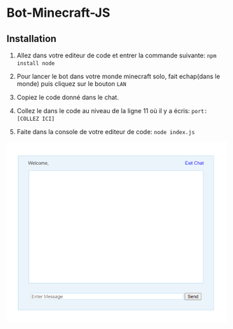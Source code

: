 # Bot-Minecraft-JS

## Installation

1) Allez dans votre editeur de code et entrer la commande suivante: `npm install node`

2) Pour lancer le bot dans votre monde minecraft solo, fait echap(dans le monde) puis cliquez sur le bouton `LAN`
 
3) Copiez le code donné dans le chat.

4) Collez le dans le code au niveau de la ligne 11 où il y a écris: `port: [COLLEZ ICI]`

5) Faite dans la console de votre editeur de code: `node index.js`

![No Preview :(](https://github.com/Creator754915/local-chat-js/blob/main/preview/server_interface.png)
